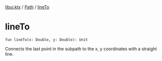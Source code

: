[libui.ktx](../index.md) / [Path](index.md) / [lineTo](./line-to.md)

# lineTo

`fun lineTo(x: Double, y: Double): Unit`

Connects the last point in the subpath to the x, y coordinates with a straight line.

